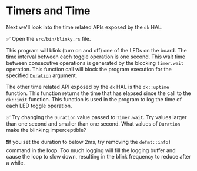 # Timers and Time

Next we'll look into the time related APIs exposed by the `dk` HAL.

✅ Open the `src/bin/blinky.rs` file.

This program will blink (turn on and off) one of the LEDs on the board. The time interval between each toggle operation is one second. This wait time between consecutive operations is generated by the blocking `timer.wait` operation. This function call will block the program execution for the specified [`Duration`] argument.

[`Duration`]: https://doc.rust-lang.org/core/time/struct.Duration.html

The other time related API exposed by the `dk` HAL is the `dk::uptime` function. This function returns the time that has elapsed since the call to the `dk::init` function. This function is used in the program to log the time of each LED toggle operation.

✅ Try changing the `Duration` value passed to `Timer.wait`. Try values larger than one second and smaller than one second. What values of `Duration` make the blinking imperceptible?

❗If you set the duration to below 2ms, try removing the `defmt::info!` command in the loop. Too much logging will fill the logging buffer and cause the loop to slow down, resulting in the blink frequency to reduce after a while.
